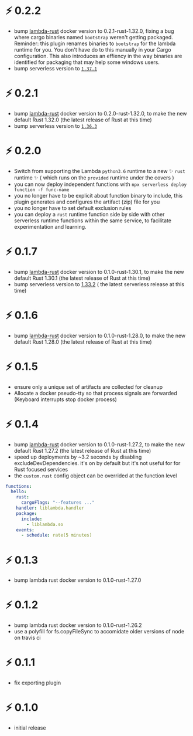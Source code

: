 # ⚡ 0.2.2

- bump [lambda-rust](https://hub.docker.com/r/softprops/lambda-rust/) docker version to 0.2.1-rust-1.32.0, fixing a bug where cargo binaries named `bootstrap` weren't getting packaged. Reminder: this plugin renames binaries to `bootstrap` for the lambda runtime for you. You don't have do to this manually in your Cargo configuration. This also introduces an effiency in the way binaries are identified for packaging that may help some windows users.
- bump serverless version to [`1.37.1`](https://github.com/serverless/serverless/releases/tag/v1.37.1)


# ⚡ 0.2.1

- bump [lambda-rust](https://hub.docker.com/r/softprops/lambda-rust/) docker version to 0.2.0-rust-1.32.0, to make the new default Rust 1.32.0 (the latest release of Rust at this time)
- bump serverless version to [`1.36.3`](https://github.com/serverless/serverless/releases/tag/v1.36.3)

# ⚡ 0.2.0

- Switch from supporting the Lambda `python3.6` runtime to a new ✨ `rust` runtime ✨ ( which runs on the `provided` runtime under the covers )
- you can now deploy independent functions with `npx serverless deploy function -f func-name`
- you no longer have to be explicit about function binary to include, this plugin generates and configures the artifact (zip) file for you
- you no longer have to set default exclusion rules
- you can deploy a `rust` runtime function side by side with other serverless runtime functions
  within the same service, to facilitate experimentation and learning.

# ⚡ 0.1.7

- bump [lambda-rust](https://hub.docker.com/r/softprops/lambda-rust/) docker version to 0.1.0-rust-1.30.1, to make the new default Rust 1.30.1 (the latest release of Rust at this time)
- bump serverless version to [1.33.2](https://github.com/serverless/serverless/blob/master/CHANGELOG.md#1332-18112018) ( the latest serverless release at this time)

# ⚡ 0.1.6

- bump [lambda-rust](https://hub.docker.com/r/softprops/lambda-rust/) docker version to 0.1.0-rust-1.28.0, to make the new default Rust 1.28.0 (the latest release of Rust at this time)

# ⚡ 0.1.5

- ensure only a unique set of artifacts are collected for cleanup
- Allocate a docker pseudo-tty so that process signals are forwarded (Keyboard interrupts stop docker process)

# ⚡ 0.1.4

- bump [lambda-rust](https://hub.docker.com/r/softprops/lambda-rust/) docker version to 0.1.0-rust-1.27.2, to make the new default Rust 1.27.2 (the latest release of Rust at this time)
- speed up deployments by ~3.2 seconds by disabling excludeDevDependencies. it's on by default but it's not useful for for Rust focused services
- the `custom.rust` config object can be overrided at the function level

```yaml
functions:
  hello:
    rust:
      cargoFlags: "--features ..."
    handler: liblambda.handler
    package:
      include:
        - liblambda.so
    events:
      - schedule: rate(5 minutes)
```

# ⚡ 0.1.3

- bump lambda rust docker version to 0.1.0-rust-1.27.0

# ⚡ 0.1.2

- bump lambda rust docker version to 0.1.0-rust-1.26.2
- use a polyfill for fs.copyFileSync to accomidate older versions of node on travis ci

# ⚡ 0.1.1

- fix exporting plugin

# ⚡ 0.1.0

- initial release
